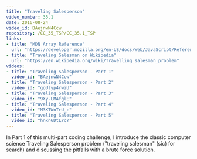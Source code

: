 ```yaml
---
title: "Traveling Salesperson"
video_number: 35.1
date: 2016-08-24
video_id: BAejnwN4Ccw
repository: /CC_35_TSP/CC_35.1_TSP
links:
- title: "MDN Array Reference"  
  url: "https://developer.mozilla.org/en-US/docs/Web/JavaScript/Reference/Global_Objects/Array"
- title: "Traveling Salesman on Wikipedia"  
  url: "https://en.wikipedia.org/wiki/Travelling_salesman_problem"
videos:
- title: "Traveling Salesperson - Part 1"
  video_id: "BAejnwN4Ccw"  
- title: "Traveling Salesperson - Part 2"
  video_id: "goUlyp4rwiU"
- title: "Traveling Salesperson - Part 3"
  video_id: "9Xy-LMAfglE"
- title: "Traveling Salesperson - Part 4"
  video_id: "M3KTWnTrU_c"
- title: "Traveling Salesperson - Part 5"
  video_id: "hnxn6DtLYcY"
---
```


In Part 1 of this multi-part coding challenge, I introduce  the classic computer science Traveling Salesperson problem ("traveling salesman" (sic) for search) and discussing the pitfalls with a brute force solution.

